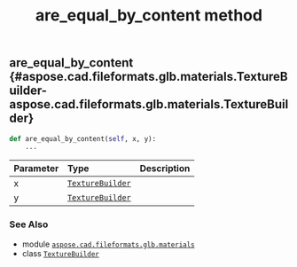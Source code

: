 ﻿---
title: are_equal_by_content method
second_title: Aspose.CAD for Python via .NET API References
description: 
type: docs
weight: 20
url: /python-net/aspose.cad.fileformats.glb.materials/texturebuilder/are_equal_by_content/
is_root: false
---

## are_equal_by_content {#aspose.cad.fileformats.glb.materials.TextureBuilder-aspose.cad.fileformats.glb.materials.TextureBuilder}





```python
def are_equal_by_content(self, x, y):
    ...
```


| Parameter | Type | Description |
| :- | :- | :- |
| x | [`TextureBuilder`](/cad/python-net/aspose.cad.fileformats.glb.materials/texturebuilder) |  |
| y | [`TextureBuilder`](/cad/python-net/aspose.cad.fileformats.glb.materials/texturebuilder) |  |



### See Also
* module [`aspose.cad.fileformats.glb.materials`](../../)
* class [`TextureBuilder`](/cad/python-net/aspose.cad.fileformats.glb.materials/texturebuilder)
